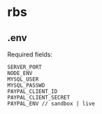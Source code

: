 # rbs

## .env
Required fields:
```
SERVER_PORT
NODE_ENV
MYSQL_USER
MYSQL_PASSWD
PAYPAL_CLIENT_ID
PAYPAL_CLIENT_SECRET
PAYPAL_ENV // sandbox | live
```
